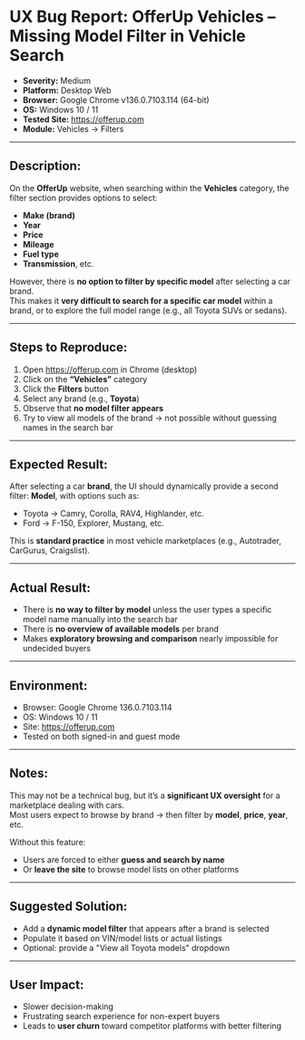 # UX Bug Report: OfferUp Vehicles – Missing Model Filter in Vehicle Search

- **Severity:** Medium  
- **Platform:** Desktop Web  
- **Browser:** Google Chrome v136.0.7103.114 (64-bit)  
- **OS:** Windows 10 / 11  
- **Tested Site:** https://offerup.com  
- **Module:** Vehicles → Filters

---

## Description:

On the **OfferUp** website, when searching within the **Vehicles** category, the filter section provides options to select:

- **Make (brand)**  
- **Year**  
- **Price**  
- **Mileage**  
- **Fuel type**  
- **Transmission**, etc.

However, there is **no option to filter by specific model** after selecting a car brand.  
This makes it **very difficult to search for a specific car model** within a brand, or to explore the full model range (e.g., all Toyota SUVs or sedans).

---

## Steps to Reproduce:

1. Open https://offerup.com in Chrome (desktop)  
2. Click on the **“Vehicles”** category  
3. Click the **Filters** button  
4. Select any brand (e.g., **Toyota**)  
5. Observe that **no model filter appears**  
6. Try to view all models of the brand → not possible without guessing names in the search bar

---

## Expected Result:

After selecting a car **brand**, the UI should dynamically provide a second filter: **Model**, with options such as:
- Toyota → Camry, Corolla, RAV4, Highlander, etc.
- Ford → F-150, Explorer, Mustang, etc.

This is **standard practice** in most vehicle marketplaces (e.g., Autotrader, CarGurus, Craigslist).

---

## Actual Result:

- There is **no way to filter by model** unless the user types a specific model name manually into the search bar
- There is **no overview of available models** per brand
- Makes **exploratory browsing and comparison** nearly impossible for undecided buyers

---

## Environment:

- Browser: Google Chrome 136.0.7103.114  
- OS: Windows 10 / 11  
- Site: https://offerup.com  
- Tested on both signed-in and guest mode

---

## Notes:

This may not be a technical bug, but it’s a **significant UX oversight** for a marketplace dealing with cars.  
Most users expect to browse by brand → then filter by **model**, **price**, **year**, etc.

Without this feature:
- Users are forced to either **guess and search by name**  
- Or **leave the site** to browse model lists on other platforms

---

## Suggested Solution:

- Add a **dynamic model filter** that appears after a brand is selected  
- Populate it based on VIN/model lists or actual listings  
- Optional: provide a "View all Toyota models" dropdown

---

## User Impact:

- Slower decision-making  
- Frustrating search experience for non-expert buyers  
- Leads to **user churn** toward competitor platforms with better filtering
